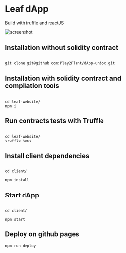 
# Leaf dApp

  

Build with truffle and reactJS

  

![screenshot](screenshot.png)

  

## Installation without solidity contract

```

git clone git@github.com:Play2Plant/dApp-unbox.git

```

  

## Installation with solidity contract and compilation tools

```

cd leaf-website/
npm i

```

## Run contracts tests with Truffle

```

cd leaf-website/
truffle test

```

  

## Install client dependencies

```

cd client/

npm install

```

  

## Start dApp

```

cd client/

npm start

```

  

## Deploy on github pages

`npm run deploy`